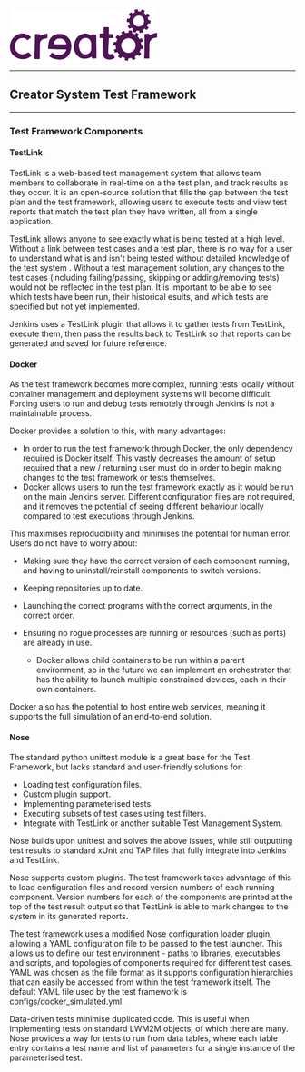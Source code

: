 ![Imagination Technologies Limited logo](images/img.png)

----

## Creator System Test Framework

----

### Test Framework Components

#### TestLink

TestLink is a web-based test management system that allows team members to collaborate in real-time on a the test plan, and track results as they occur. It is an open-source solution that fills the gap between the test plan and the test framework, allowing users to execute tests and view test reports that match the test plan they have written, all from a single application.

TestLink allows anyone to see exactly what is being tested at a high level. Without a link between test cases and a test plan, there is no way for a user to understand what is and isn't being tested without detailed knowledge of the test system . Without a test management solution, any changes to the test cases (including failing/passing, skipping or adding/removing tests) would not be reflected in the test plan. It is important to be able to see which tests have been run, their historical esults, and which tests are specified but not yet implemented.

Jenkins uses a TestLink plugin that allows it to gather tests from TestLink, execute them, then pass the results back to TestLink so that reports can be generated and saved for future reference.

#### Docker

As the test framework becomes more complex, running tests locally without container management and deployment systems will become difficult. Forcing users to run and debug tests remotely through Jenkins is not a maintainable process.

Docker provides a solution to this, with many advantages:

* In order to run the test framework through Docker, the only dependency required is Docker itself. This vastly decreases the amount of setup required that a new / returning user must do in order to begin making changes to the test framework or tests themselves.
* Docker allows users to run the test framework exactly as it would be run on the main Jenkins server. Different configuration files are not required, and it removes the potential of seeing different behaviour locally compared to test executions through Jenkins.

This maximises reproducibility and minimises the potential for human error. Users do not have to worry about:

* Making sure they have the correct version of each component running, and having to uninstall/reinstall components to switch versions.
* Keeping repositories up to date.
* Launching the correct programs with the correct arguments, in the correct order.

* Ensuring no rogue processes are running or resources (such as ports) are already in use.
    * Docker allows child containers to be run within a parent environment, so in the future we can implement an orchestrator that has the ability to launch multiple constrained devices, each in their own containers.

Docker also has the potential to host entire web services, meaning it supports the full simulation of an end-to-end solution.

#### Nose

The standard python unittest module is a great base for the Test Framework, but lacks standard and user-friendly solutions for:

* Loading test configuration files.
* Custom plugin support.
* Implementing parameterised tests.
* Executing subsets of test cases using test filters.
* Integrate with TestLink or another suitable Test Management System.

Nose builds upon unittest and solves the above issues, while still outputting test results to standard xUnit and TAP files that fully integrate into Jenkins and TestLink.

Nose supports custom plugins. The test framework takes advantage of this to load configuration files and record version numbers of each running component. Version numbers for each of the components are printed at the top of the test result output so that TestLink is able to mark changes to the system in its generated reports.

The test framework uses a modified Nose configuration loader plugin, allowing a YAML configuration file to be passed to the test launcher. This allows us to define our test environment - paths to libraries, executables and scripts, and topologies of components required for different test cases. YAML was chosen as the file format as it supports configuration hierarchies that can easily be accessed from within the test framework itself. The default YAML file used by the test framework is configs/docker_simulated.yml.

Data-driven tests minimise duplicated code. This is useful when implementing tests on standard LWM2M objects, of which there are many. Nose provides a way for tests to run from data tables, where each table entry contains a test name and list of parameters for a single instance of the parameterised test.
